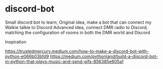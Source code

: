 # discord-bot

Small discord bot to learn,
Original idea, make a bot that can connect my Walkie talkie to Discord
Advanced idea, connect DMR radio to Discord, matching the configuration of rooms in both the DMR world and Discord 

Inspiration

https://trustedmercury.medium.com/how-to-make-a-discord-bot-with-python-e066b03bfd9
https://medium.com/pythonland/build-a-discord-bot-in-python-that-plays-music-and-send-gifs-856385e605a1
